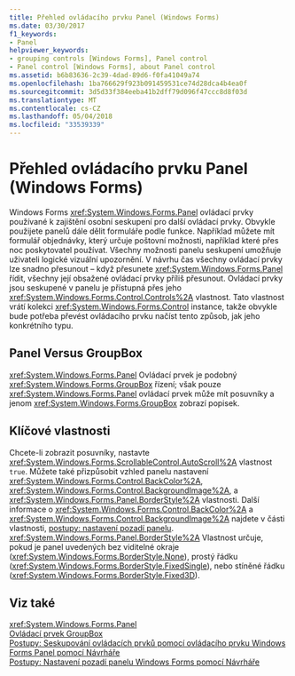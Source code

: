 ```yaml
---
title: Přehled ovládacího prvku Panel (Windows Forms)
ms.date: 03/30/2017
f1_keywords:
- Panel
helpviewer_keywords:
- grouping controls [Windows Forms], Panel control
- Panel control [Windows Forms], about Panel control
ms.assetid: b6b83636-2c39-4dad-89d6-f0fa41049a74
ms.openlocfilehash: 1ba766629f923b091459531ce74d28dca4b4ea0f
ms.sourcegitcommit: 3d5d33f384eeba41b2dff79d096f47ccc8d8f03d
ms.translationtype: MT
ms.contentlocale: cs-CZ
ms.lasthandoff: 05/04/2018
ms.locfileid: "33539339"
---
```

# <a name="panel-control-overview-windows-forms"></a>Přehled ovládacího prvku Panel (Windows Forms)
Windows Forms <xref:System.Windows.Forms.Panel> ovládací prvky používané k zajištění osobní seskupení pro další ovládací prvky. Obvykle použijete panelů dále dělit formuláře podle funkce. Například můžete mít formulář objednávky, který určuje poštovní možnosti, například které přes noc poskytovatel používat. Všechny možnosti panelu seskupení umožňuje uživateli logické vizuální upozornění. V návrhu čas všechny ovládací prvky lze snadno přesunout – když přesunete <xref:System.Windows.Forms.Panel> řídit, všechny její obsažené ovládací prvky příliš přesunout. Ovládací prvky jsou seskupené v panelu je přístupná přes jeho <xref:System.Windows.Forms.Control.Controls%2A> vlastnost. Tato vlastnost vrátí kolekci <xref:System.Windows.Forms.Control> instance, takže obvykle bude potřeba převést ovládacího prvku načíst tento způsob, jak jeho konkrétního typu.  
  
## <a name="panel-versus-groupbox"></a>Panel Versus GroupBox  
 <xref:System.Windows.Forms.Panel> Ovládací prvek je podobný <xref:System.Windows.Forms.GroupBox> řízení; však pouze <xref:System.Windows.Forms.Panel> ovládací prvek může mít posuvníky a jenom <xref:System.Windows.Forms.GroupBox> zobrazí popisek.  
  
## <a name="key-properties"></a>Klíčové vlastnosti  
 Chcete-li zobrazit posuvníky, nastavte <xref:System.Windows.Forms.ScrollableControl.AutoScroll%2A> vlastnost `true`. Můžete také přizpůsobit vzhled panelu nastavení <xref:System.Windows.Forms.Control.BackColor%2A>, <xref:System.Windows.Forms.Control.BackgroundImage%2A>, a <xref:System.Windows.Forms.Panel.BorderStyle%2A> vlastnosti. Další informace o <xref:System.Windows.Forms.Control.BackColor%2A> a <xref:System.Windows.Forms.Control.BackgroundImage%2A> najdete v části vlastnosti, [postupy: nastavení pozadí panelu](../../../../docs/framework/winforms/controls/how-to-set-the-background-of-a-windows-forms-panel.md). <xref:System.Windows.Forms.Panel.BorderStyle%2A> Vlastnost určuje, pokud je panel uvedených bez viditelné okraje (<xref:System.Windows.Forms.BorderStyle.None>), prostý řádku (<xref:System.Windows.Forms.BorderStyle.FixedSingle>), nebo stíněné řádku (<xref:System.Windows.Forms.BorderStyle.Fixed3D>).  
  
## <a name="see-also"></a>Viz také  
 <xref:System.Windows.Forms.Panel>  
 [Ovládací prvek GroupBox](../../../../docs/framework/winforms/controls/groupbox-control-windows-forms.md)  
 [Postupy: Seskupování ovládacích prvků pomocí ovládacího prvku Windows Forms Panel pomocí Návrháře](../../../../docs/framework/winforms/controls/group-controls-with-wf-panel-control-using-the-designer.md)  
 [Postupy: Nastavení pozadí panelu Windows Forms pomocí Návrháře](../../../../docs/framework/winforms/controls/how-to-set-the-background-of-a-windows-forms-panel-using-the-designer.md)
